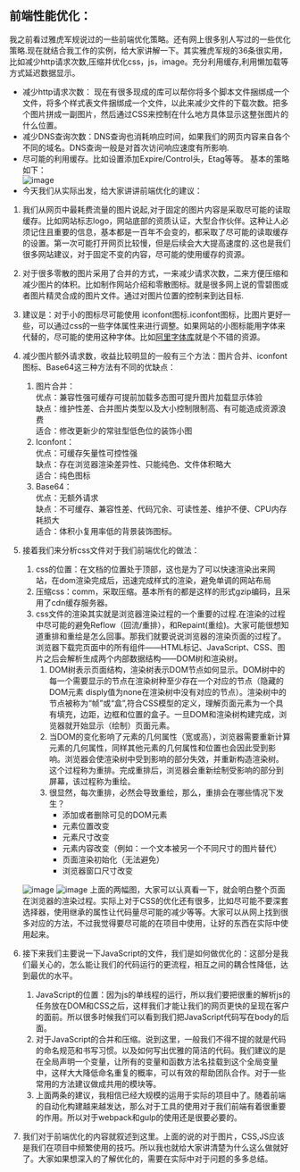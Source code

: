 ##  前端性能优化：
我之前看过雅虎军规说过的一些前端优化策略。还有网上很多别人写过的一些优化策略.现在就结合我工作的实例，给大家讲解一下。其实雅虎军规的36条很实用，比如减少http请求次数,压缩并优化css，js，image。充分利用缓存,利用懒加载等方式延迟数据显示。                                                                                                              
- 减少http请求次数： 现在有很多现成的库可以帮你将多个脚本文件捆绑成一个文件，将多个样式表文件捆绑成一个文件，以此来减少文件的下载次数。把多个图片拼成一副图片，然后通过CSS来控制在什么地方具体显示这整张图片的什么位置。                                                                                                    
- 减少DNS查询次数：DNS查询也消耗响应时间，如果我们的网页内容来自各个不同的域名。DNS查询一般是对首次访问响应速度有所影响.
- 尽可能的利用缓存。比如设置添加Expire/Control头，Etag等等。
基本的策略如下：                                                                                                                        
![image](https://github.com/zhanghuiqi205/Source-code-analysis/blob/master/image/%E4%BC%98%E5%8C%96.png)
- 今天我们从实际出发，给大家讲讲前端优化的建议：
1. 我们从网页中最耗费流量的图片说起,对于固定的图片内容是采取尽可能的读取缓存。比如网站标志logo，网站底部的资质认证，大型合作伙伴。这种让人必须记住且重要的信息，基本都是一百年不会变的，都采取了尽可能的读取缓存的设置。第一次可能打开网页比较慢，但是后续会大大提高速度的.这也是我们很多网站建议，对于固定不变的内容，尽可能的使用缓存的资源。                                                                                                       
1. 对于很多零散的图片采用了合并的方式，一来减少请求次数，二来方便压缩和减少图片的体积。比如制作网站介绍和零散图标。就是很多网上说的雪碧图或者图片精灵合成的图片文件。通过对图片位置的控制来到达目标.                                                                                            
1. 建议是：对于小的图标尽可能使用 iconfont图标.iconfont图标，比图片更好一些，可以通过css的一些字体属性来进行调整。如果网站的小图标能用字体来代替的，尽可能的使用这种字体。比如[阿里字体库](http://www.iconfont.cn/)就是个不错的资源。                                                             
1. 减少图片额外请求数，收益比较明显的一般有三个方法：图片合并、iconfont 图标、Base64这三种方法有不同的优缺点：
   1. 图片合并：                                  
优点：兼容性强可缓存可提前加载多态图可提升图片加载显示体验                                                    
缺点：维护性差、合并图片类型以及大小控制限制高、有可能造成资源浪费                  
适合：修改更新少的常驻型低色位的装饰小图                                                                                    
   1. Iconfont：                                                                                                
优点：可缓存矢量性可控性强                                                              
缺点：存在浏览器渲染差异性、只能纯色、文件体积略大                                                            
适合：纯色图标                                                            
   1. Base64：                                                                                                    
优点：无额外请求                                                                                              
缺点：不可缓存、兼容性差、代码冗余、可读性差、维护不便、CPU内存耗损大                                                                         
适合：体积小复用率低的背景装饰图标。                                                                                                     
1. 接着我们来分析css文件对于我们前端优化的做法：
   1. css的位置：在文档的位置处于顶部，这也是为了可以快速渲染出来网站，在dom渲染完成后，迅速完成样式的渲染，避免单调的网站布局                           
   1. 压缩css：comm，采取压缩。基本所有的都是这样的形式gzip编码，且采用了cdn缓存服务器。
   2. css文件的渲染其实就是浏览器渲染过程的一个重要的过程.在渲染的过程中尽可能的避免Reflow（回流/重排），和Repaint(重绘)。大家可能很想知道重排和重绘是怎么回事。那我们就要说说浏览器的渲染页面的过程了。浏览器下载完页面中的所有组件——HTML标记、JavaScript、CSS、图片之后会解析生成两个内部数据结构——DOM树和渲染树。
      1. DOM树表示页面结构，渲染树表示DOM节点如何显示。DOM树中的每一个需要显示的节点在渲染树种至少存在一个对应的节点（隐藏的DOM元素 disply值为none在渲染树中没有对应的节点）。渲染树中的节点被称为“帧”或“盒”,符合CSS模型的定义，理解页面元素为一个具有填充，边距，边框和位置的盒子。一旦DOM和渲染树构建完成，浏览器就开始显示（绘制）页面元素。
      2. 当DOM的变化影响了元素的几何属性（宽或高），浏览器需要重新计算元素的几何属性，同样其他元素的几何属性和位置也会因此受到影响。浏览器会使渲染树中受到影响的部分失效，并重新构造渲染树。这个过程称为重排。完成重排后，浏览器会重新绘制受影响的部分到屏幕，该过程称为重绘。
      3. 很显然，每次重排，必然会导致重绘，那么，重排会在哪些情况下发生？
         - 添加或者删除可见的DOM元素
         - 元素位置改变
         - 元素尺寸改变
         - 元素内容改变（例如：一个文本被另一个不同尺寸的图片替代）
         - 页面渲染初始化（无法避免）
         - 浏览器窗口尺寸改变

    ![image](https://github.com/zhanghuiqi205/Source-code-analysis/blob/master/image/domandcss.png) 
    ![image](https://github.com/zhanghuiqi205/Source-code-analysis/blob/master/image/domandcss2.jpeg)
    上面的两幅图，大家可以认真看一下，就会明白整个页面在浏览器的渲染过程。实际上对于CSS的优化还有很多，比如尽可能不要深套选择器，使用继承的属性让代码量尽可能的减少等等。大家可以从网上找到很多对应的方法，不过我觉得要尽可能的在项目中使用，让好的东西在实际中使用起来。
1. 接下来我们主要说一下JavaScript的文件，我们是如何做优化的：这部分是我们最关心的，怎么能让我们的代码运行的更流程，相互之间的耦合性降低，达到最优的水平。
   1. JavaScript的位置：因为js的单线程的运行，所以我们要把很重的解析js的任务放在DOM和CSS之后，这样我们才能让我们的网页更快的呈现在客户的面前。所以很多时候我们可以看到我们把JavaScript代码写在body的后面。
   2. 对于JavaScript的合并和压缩。说到这里，一般我们不得不提的就是代码的命名规范和书写习惯。以及如何写出优雅的简洁的代码。我们建议的是在全局声明一个变量，让所有的变量和函数方法名挂载到这个全局变量中，这样大大降低命名重复的概率，可以有效的帮助团队合作。对于一些常用的方法建议做成共用的模块等。
   3. 上面两条的建议，我相信已经大规模的运用于实际的项目中了。随着前端的自动化构建越来越发达，那么对于工具的使用对于我们前端有着很重要的作用。所以对于webpack和gulp的使用还是很要必要的。
1. 我们对于前端优化的内容就叙述到这里。上面的说的对于图片，CSS,JS应该是我们在项目中频繁使用的技巧。所以我也就给大家讲清楚为什么这么做就好了。大家如果想深入的了解优化的，需要在实际中对于问题的多多总结。



